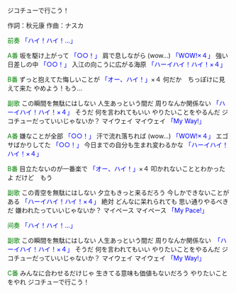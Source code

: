ジコチューで行こう！

作詞：秋元康
作曲：ナスカ

<font color=green>前奏</font>
<font color=blue>「ハイ！ハイ！…」</font> 

<font color=green>A番</font>
坂を駆け上がって <font color=blue>「○○！」</font> 
肩で息しながら 
(wow...) <font color=blue>「WOW!×４」</font>
強い日差しの中 <font color=blue>「○○！」</font> 
入江の向こうに広がる海原 <font color=blue>「ハーイハイ！ハイ！×４」</font> 

<font color=green>B番</font>
ずっと抱えてた悔しいことが <font color=blue>「オー、ハイ！」</font>×４ 
何だか　ちっぽけに見えて来た
やめよう！もう…

<font color=green>副歌</font>
この瞬間を無駄にはしない
人生あっという間だ
周りなんか関係ない <font color=blue>「ハーイハイ！ハイ！×４」</font> 
そうだ
何を言われてもいい
やりたいことをやるんだ
ジコチューだっていいじゃないか？
マイウェイ
マイウェイ <font color=blue>「My Way!」</font>

<font color=green>A番</font>
嫌なことが全部 <font color=blue>「○○！」</font> 
汗で流れ落ちれば
(wow...) <font color=blue>「WOW!×４」</font>
エゴサばかりしてた <font color=blue>「○○！」</font> 
今日までの自分も生まれ変わるかな <font color=blue>「ハーイハイ！ハイ！×４」</font> 

<font color=green>B番</font>
目立たないのが一番楽で <font color=blue>「オー、ハイ！」</font>×４ 
叩かれないこととわかったよ
だけど　もう

<font color=green>副歌</font>
この青空を無駄にはしない
夕立もきっと来るだろう
今しかできないことがある <font color=blue>「ハーイハイ！ハイ！×４」</font> 
絶対
どんなに呆れられても
思い通りやるべきだ
嫌われたっていいじゃないか？
マイペース
マイペース <font color=blue>「My Pace!」</font>

<font color=green>间奏</font>
<font color=blue>「ハイ！ハイ！…」</font> 

<font color=green>副歌</font>
この瞬間を無駄にはしない
人生あっという間だ
周りなんか関係ない　<font color=blue>「ハーイハイ！ハイ！×４」</font>
そうだ
何を言われてもいい
やりたいことをやるんだ
ジコチューだっていいじゃないか？
マイウェイ
マイウェイ <font color=blue>「My Way!」</font>

<font color=green>C番</font>
みんなに合わせるだけじゃ
生きてる意味も価値もないだろう
やりたいことをやれ
ジコチューで行こう！
